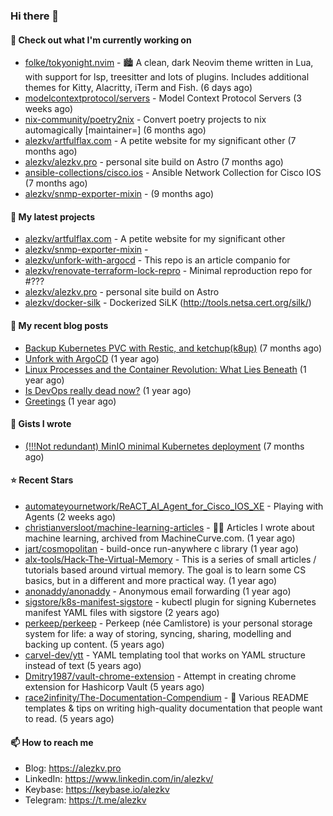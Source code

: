 ### Hi there 👋

#### 👷 Check out what I'm currently working on

- [folke/tokyonight.nvim](https://github.com/folke/tokyonight.nvim) - 🏙  A clean, dark Neovim theme written in Lua, with support for lsp, treesitter and lots of plugins. Includes additional themes for Kitty, Alacritty, iTerm and Fish. (6 days ago)
- [modelcontextprotocol/servers](https://github.com/modelcontextprotocol/servers) - Model Context Protocol Servers (3 weeks ago)
- [nix-community/poetry2nix](https://github.com/nix-community/poetry2nix) - Convert poetry projects to nix automagically [maintainer=]  (6 months ago)
- [alezkv/artfulflax.com](https://github.com/alezkv/artfulflax.com) - A petite website for my significant other (7 months ago)
- [alezkv/alezkv.pro](https://github.com/alezkv/alezkv.pro) - personal site build on Astro (7 months ago)
- [ansible-collections/cisco.ios](https://github.com/ansible-collections/cisco.ios) - Ansible Network Collection for Cisco IOS (7 months ago)
- [alezkv/snmp-exporter-mixin](https://github.com/alezkv/snmp-exporter-mixin) -  (9 months ago)

#### 🌱 My latest projects

- [alezkv/artfulflax.com](https://github.com/alezkv/artfulflax.com) - A petite website for my significant other
- [alezkv/snmp-exporter-mixin](https://github.com/alezkv/snmp-exporter-mixin) - 
- [alezkv/unfork-with-argocd](https://github.com/alezkv/unfork-with-argocd) - This repo is an article companio for
- [alezkv/renovate-terraform-lock-repro](https://github.com/alezkv/renovate-terraform-lock-repro) - Minimal reproduction repo for #???
- [alezkv/alezkv.pro](https://github.com/alezkv/alezkv.pro) - personal site build on Astro
- [alezkv/docker-silk](https://github.com/alezkv/docker-silk) - Dockerized SiLK (http://tools.netsa.cert.org/silk/)

#### 📜 My recent blog posts

- [Backup Kubernetes PVC with Restic, and ketchup(k8up)](https://alezkv.pro/blog/k8up/) (7 months ago)
- [Unfork with ArgoCD](https://alezkv.pro/blog/unfork-with-argocd/) (1 year ago)
- [Linux Processes and the Container Revolution: What Lies Beneath](https://alezkv.pro/blog/container-is-a-process/) (1 year ago)
- [Is DevOps really dead now?](https://alezkv.pro/blog/is-devops-dead/) (1 year ago)
- [Greetings](https://alezkv.pro/blog/greetings/) (1 year ago)

#### 📓 Gists I wrote

- [(!!!Not redundant) MinIO minimal Kubernetes deployment](https://gist.github.com/ac2280dcae300f24495ebb54d44d6d98) (7 months ago)

#### ⭐ Recent Stars

- [automateyournetwork/ReACT_AI_Agent_for_Cisco_IOS_XE](https://github.com/automateyournetwork/ReACT_AI_Agent_for_Cisco_IOS_XE) - Playing with Agents (2 weeks ago)
- [christianversloot/machine-learning-articles](https://github.com/christianversloot/machine-learning-articles) - 🧠💬 Articles I wrote about machine learning, archived from MachineCurve.com. (1 year ago)
- [jart/cosmopolitan](https://github.com/jart/cosmopolitan) - build-once run-anywhere c library (1 year ago)
- [alx-tools/Hack-The-Virtual-Memory](https://github.com/alx-tools/Hack-The-Virtual-Memory) - This is a series of small articles / tutorials based around virtual memory. The goal is to learn some CS basics, but in a different and more practical way. (1 year ago)
- [anonaddy/anonaddy](https://github.com/anonaddy/anonaddy) - Anonymous email forwarding (1 year ago)
- [sigstore/k8s-manifest-sigstore](https://github.com/sigstore/k8s-manifest-sigstore) - kubectl plugin for signing Kubernetes manifest YAML files with sigstore (2 years ago)
- [perkeep/perkeep](https://github.com/perkeep/perkeep) - Perkeep (née Camlistore) is your personal storage system for life: a way of storing, syncing, sharing, modelling and backing up content. (5 years ago)
- [carvel-dev/ytt](https://github.com/carvel-dev/ytt) - YAML templating tool that works on YAML structure instead of text (5 years ago)
- [Dmitry1987/vault-chrome-extension](https://github.com/Dmitry1987/vault-chrome-extension) - Attempt in creating chrome extension for Hashicorp Vault (5 years ago)
- [race2infinity/The-Documentation-Compendium](https://github.com/race2infinity/The-Documentation-Compendium) - 📢 Various README templates &amp; tips on writing high-quality documentation that people want to read. (5 years ago)

#### 📫 How to reach me

- Blog: https://alezkv.pro
- LinkedIn: https://www.linkedin.com/in/alezkv/
- Keybase: https://keybase.io/alezkv
- Telegram: https://t.me/alezkv
